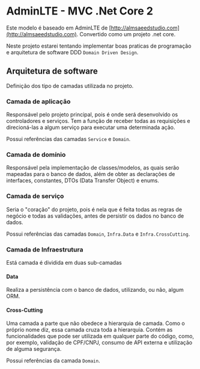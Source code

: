 # AdminLTE - MVC .Net Core 2

Este modelo é baseado em AdminLTE de [http://almsaeedstudio.com](http://almsaeedstudio.com). Convertido como um projeto .net core.

Neste projeto estarei tentando implementar boas praticas de programação
e arquitetura de software DDD `Domain Driven Design`.

## Arquitetura de software

Definição dos tipo de camadas utilizada no projeto.

### Camada de aplicação

Responsável pelo projeto principal, pois é onde será desenvolvido os controladores e serviços. Tem a função de receber todas as requisições e direcioná-las a algum serviço para executar uma determinada ação.

Possui referências das camadas `Service` e `Domain`.

### Camada de domínio

Responsável pela implementação de classes/modelos, as quais serão mapeadas para o banco de dados, além de obter as declarações de interfaces, constantes, DTOs (Data Transfer Object) e enums.

### Camada de serviço

Seria o "coração" do projeto, pois é nela que é feita todas as regras de negócio e todas as validações, antes de persistir os dados no banco de dados.

Possui referências das camadas `Domain`, `Infra.Data` e `Infra.CrossCutting`.

### Camada de Infraestrutura

Está camada é dividida em duas sub-camadas

#### Data

Realiza a persistência com o banco de dados, utilizando, ou não, algum ORM.

#### Cross-Cutting

Uma camada a parte que não obedece a hierarquia de camada. Como o próprio nome diz, essa camada cruza toda a hierarquia. Contém as funcionalidades que pode ser utilizada em qualquer parte do código, como, por exemplo, validação de CPF/CNPJ, consumo de API externa e utilização de alguma segurança.

Possui referências da camada `Domain`.